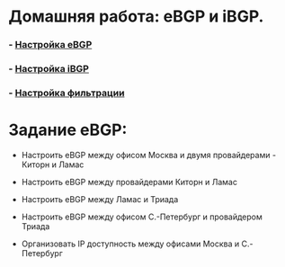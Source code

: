 # Домашняя работа: eBGP и iBGP.

### - [Настройка eBGP]()

### - [Настройка iBGP]()
### - [Настройка фильтрации]()

# Задание eBGP:

 - Настроить eBGP между офисом Москва и двумя провайдерами - Киторн и Ламас

- Настроить eBGP между провайдерами Киторн и Ламас

- Настроить eBGP между Ламас и Триада

- Настроить eBGP между офисом С.-Петербург и провайдером Триада

- Организовать IP доступность между офисами Москва и С.-Петербург

